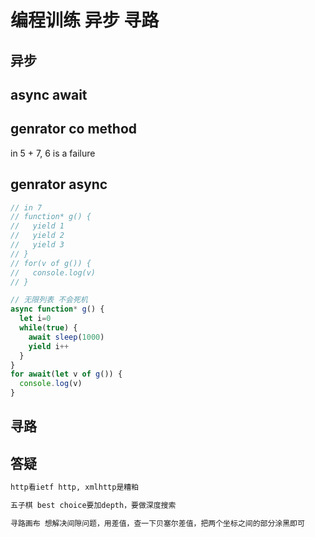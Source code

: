 # 编程训练 异步 寻路
## 异步

## async await

## genrator co method
in 5 + 7, 6 is a failure

## genrator async
```js
// in 7
// function* g() {
//   yield 1
//   yield 2
//   yield 3
// }
// for(v of g()) {
//   console.log(v)
// }

// 无限列表 不会死机
async function* g() {
  let i=0
  while(true) {
    await sleep(1000)
    yield i++
  }
}
for await(let v of g()) {
  console.log(v)
}
```
## 寻路

## 答疑
```md
http看ietf http, xmlhttp是糟粕

五子棋 best choice要加depth，要做深度搜索

寻路画布 想解决间隙问题，用差值，查一下贝塞尔差值，把两个坐标之间的部分涂黑即可
```
